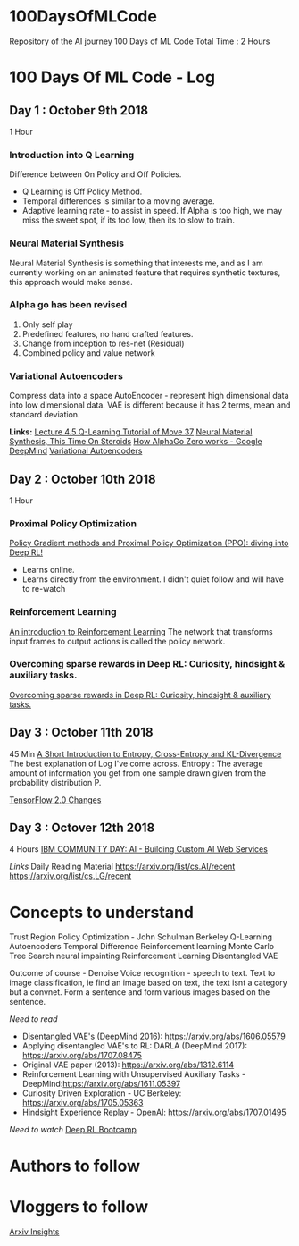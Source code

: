 # 100DaysOfMLCode
Repository of the AI journey 100 Days of ML Code
Total Time : 2 Hours

# 100 Days Of ML Code - Log

## Day 1 : October 9th 2018
1 Hour

### Introduction into Q Learning
Difference between On Policy and Off Policies.

- Q Learning is Off Policy Method.
- Temporal differences is similar to a moving average.
- Adaptive learning rate - to assist in speed. If Alpha is too high, we may miss the sweet spot, if its too low, then its to slow to train.

### Neural Material Synthesis
Neural Material Synthesis is something that interests me, and as I am currently working on an animated feature that requires synthetic textures, this approach would make sense.

### Alpha go has been revised
  1) Only self play
  2) Predefined features, no hand crafted features.
  3) Change from inception to res-net (Residual)
  4) Combined policy and value network

### Variational Autoencoders
Compress data into a space
AutoEncoder - represent high dimensional data into low dimensional data.
VAE is different because it has 2 terms, mean and standard deviation.


**Links:**
[Lecture 4.5 Q-Learning Tutorial of Move 37](https://www.youtube.com/watch?v=tU6_Fc6bKyQ)
[Neural Material Synthesis, This Time On Steroids](https://www.youtube.com/watch?v=UkWnExEFADI&feature=em-uploademail)
[How AlphaGo Zero works - Google DeepMind](https://www.youtube.com/watch?v=MgowR4pq3e8)
[Variational Autoencoders](https://www.youtube.com/watch?v=9zKuYvjFFS8)


## Day 2 : October 10th 2018
1 Hour

### Proximal Policy Optimization

[Policy Gradient methods and Proximal Policy Optimization (PPO): diving into Deep RL!](https://www.youtube.com/watch?v=5P7I-xPq8u8)
- Learns online.
- Learns directly from the environment.
I didn't quiet follow and will have to re-watch

### Reinforcement Learning
[An introduction to Reinforcement Learning](https://www.youtube.com/watch?v=JgvyzIkgxF0)
The network that transforms input frames to output actions is called the policy network.

### Overcoming sparse rewards in Deep RL: Curiosity, hindsight & auxiliary tasks.
[Overcoming sparse rewards in Deep RL: Curiosity, hindsight & auxiliary tasks.](https://www.youtube.com/watch?v=0Ey02HT_1Ho)


## Day 3 : October 11th 2018
45 Min
[A Short Introduction to Entropy, Cross-Entropy and KL-Divergence](https://www.youtube.com/watch?v=ErfnhcEV1O8)
The best explanation of Log I've come across.
Entropy : The average amount of information you get from one sample drawn given from the probability distribution P.

[TensorFlow 2.0 Changes](https://www.youtube.com/watch?v=WTNH0tcscqo)

## Day 3 : Octover 12th 2018
4 Hours
[IBM COMMUNITY DAY: AI - Building Custom AI Web Services](https://www.ibmai-platform.bemyapp.com/#/conference/5bb5415cb4ae3f00044cb9fc)

*Links*
Daily Reading Material
https://arxiv.org/list/cs.AI/recent
https://arxiv.org/list/cs.LG/recent

# Concepts to understand

Trust Region Policy Optimization - John Schulman Berkeley
Q-Learning
Autoencoders
Temporal Difference
Reinforcement learning
Monte Carlo Tree Search
neural impainting
Reinforcement Learning
Disentangled VAE

Outcome of course -
Denoise
Voice recognition - speech to text.
Text to image classification, ie find an image based on text, the text isnt a category but a convnet.
Form a sentence and form various images based on the sentence.

*Need to read*
- Disentangled VAE's (DeepMind 2016): https://arxiv.org/abs/1606.05579
- Applying disentangled VAE's to RL: DARLA (DeepMind 2017): https://arxiv.org/abs/1707.08475
- Original VAE paper (2013): https://arxiv.org/abs/1312.6114
- Reinforcement Learning with Unsupervised Auxiliary Tasks - DeepMind:https://arxiv.org/abs/1611.05397
- Curiosity Driven Exploration - UC Berkeley: https://arxiv.org/abs/1705.05363
- Hindsight Experience Replay - OpenAI: https://arxiv.org/abs/1707.01495



*Need to watch*
[Deep RL Bootcamp](https://sites.google.com/view/deep-rl-bootcamp/lectures?authuser=0)


# Authors to follow

# Vloggers to follow
[Arxiv Insights](https://www.youtube.com/channel/UCNIkB2IeJ-6AmZv7bQ1oBYg)
